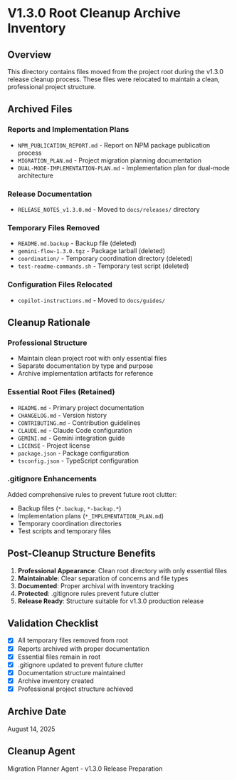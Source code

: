 # V1.3.0 Root Cleanup Archive Inventory

## Overview
This directory contains files moved from the project root during the v1.3.0 release cleanup process. These files were relocated to maintain a clean, professional project structure.

## Archived Files

### Reports and Implementation Plans
- `NPM_PUBLICATION_REPORT.md` - Report on NPM package publication process
- `MIGRATION_PLAN.md` - Project migration planning documentation  
- `DUAL-MODE-IMPLEMENTATION-PLAN.md` - Implementation plan for dual-mode architecture

### Release Documentation
- `RELEASE_NOTES_v1.3.0.md` - Moved to `docs/releases/` directory

### Temporary Files Removed
- `README.md.backup` - Backup file (deleted)
- `gemini-flow-1.3.0.tgz` - Package tarball (deleted)
- `coordination/` - Temporary coordination directory (deleted)
- `test-readme-commands.sh` - Temporary test script (deleted)

### Configuration Files Relocated
- `copilot-instructions.md` - Moved to `docs/guides/`

## Cleanup Rationale

### Professional Structure
- Maintain clean project root with only essential files
- Separate documentation by type and purpose
- Archive implementation artifacts for reference

### Essential Root Files (Retained)
- `README.md` - Primary project documentation
- `CHANGELOG.md` - Version history
- `CONTRIBUTING.md` - Contribution guidelines
- `CLAUDE.md` - Claude Code configuration
- `GEMINI.md` - Gemini integration guide
- `LICENSE` - Project license
- `package.json` - Package configuration
- `tsconfig.json` - TypeScript configuration

### .gitignore Enhancements
Added comprehensive rules to prevent future root clutter:
- Backup files (`*.backup`, `*-backup.*`)
- Implementation plans (`*_IMPLEMENTATION_PLAN.md`)
- Temporary coordination directories
- Test scripts and temporary files

## Post-Cleanup Structure Benefits

1. **Professional Appearance**: Clean root directory with only essential files
2. **Maintainable**: Clear separation of concerns and file types
3. **Documented**: Proper archival with inventory tracking
4. **Protected**: .gitignore rules prevent future clutter
5. **Release Ready**: Structure suitable for v1.3.0 production release

## Validation Checklist

- [x] All temporary files removed from root
- [x] Reports archived with proper documentation
- [x] Essential files remain in root
- [x] .gitignore updated to prevent future clutter
- [x] Documentation structure maintained
- [x] Archive inventory created
- [x] Professional project structure achieved

## Archive Date
August 14, 2025

## Cleanup Agent
Migration Planner Agent - v1.3.0 Release Preparation